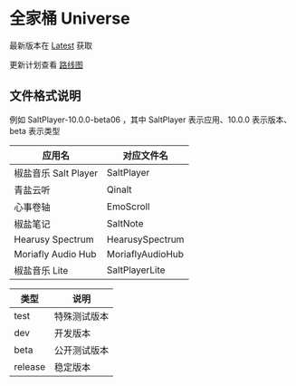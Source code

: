 # 全家桶 Universe

最新版本在 [Latest](https://github.com/Sakawish/Universe/releases/tag/Latest) 获取

更新计划查看 [路线图](https://github.com/Sakawish/Roadmap)

## 文件格式说明

例如 SaltPlayer-10.0.0-beta06 ，其中 SaltPlayer 表示应用、10.0.0 表示版本、beta 表示类型

| 应用名 | 对应文件名 |
| -- | -- |
| 椒盐音乐 Salt Player | SaltPlayer |
| 青盐云听 | Qinalt |
| 心事卷轴 | EmoScroll |
| 椒盐笔记 | SaltNote |
| Hearusy Spectrum | HearusySpectrum |
| Moriafly Audio Hub | MoriaflyAudioHub |
| 椒盐音乐 Lite | SaltPlayerLite |

| 类型 | 说明 |
| -- | -- |
| test | 特殊测试版本 |
| dev | 开发版本 |
| beta | 公开测试版本 |
| release | 稳定版本 |
